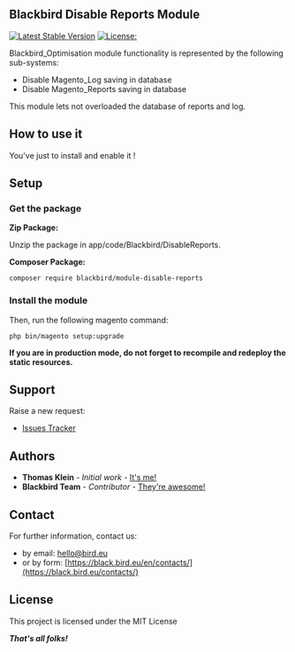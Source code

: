 ## Blackbird Disable Reports Module

[![Latest Stable Version](https://img.shields.io/packagist/v/blackbird/module-disable-reports.svg?style=flat-square)](https://packagist.org/packages/blackbird/module-disable-reports)
[![License: <licence>](https://img.shields.io/github/license/https://github.com/blackbird-agency/magento-2-disabled-reports.svg?style=flat-square)](./LICENSE) 

Blackbird_Optimisation module functionality is represented by the following sub-systems:

* Disable Magento_Log saving in database
* Disable Magento_Reports saving in database

This module lets not overloaded the database of reports and log.

## How to use it

You've just to install and enable it !

## Setup

### Get the package

**Zip Package:**

Unzip the package in app/code/Blackbird/DisableReports.

**Composer Package:**

```
composer require blackbird/module-disable-reports
```

### Install the module

Then, run the following magento command:

```
php bin/magento setup:upgrade
```

**If you are in production mode, do not forget to recompile and redeploy the static resources.**

## Support

Raise a new request:

- [Issues Tracker](https://github.com/blackbird-agency/magento-2-disabled-reports/issues)

## Authors

- **Thomas Klein** - *Initial work* - [It's me!](https://github.com/thomas-blackbird)
- **Blackbird Team** - *Contributor* - [They're awesome!](https://github.com/blackbird-agency)

## Contact

For further information, contact us:

- by email: hello@bird.eu
- or by form: [https://black.bird.eu/en/contacts/](https://black.bird.eu/contacts/)

## License

This project is licensed under the MIT License

***That's all folks!***
